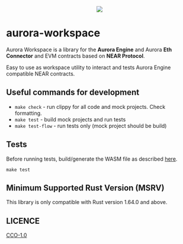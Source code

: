 <p>&nbsp;</p>
<p align="center">
<img src="https://raw.githubusercontent.com/aurora-is-near/aurora-workspace/main/res/aurora-workspace-logo.svg">
</p>

# aurora-workspace

Aurora Workspace is a library for the **Aurora Engine** and Aurora 
**Eth Connector** and EVM contracts based on **NEAR Protocol**.

Easy to use as workspace utility to interact and tests
Aurora Engine compatible NEAR contracts.

## Useful commands for development

- `make check` - run clippy for all code and mock 
  projects. Check formatting.
- `make test` - build mock projects and run tests
- `make test-flow` - run tests only (mock project should be build)

## Tests

Before running tests, build/generate the WASM file as described [here](res/mock_engine/README.md).

```
make test
```

## Minimum Supported Rust Version (MSRV)

This library is only compatible with Rust version 1.64.0 and above.

## LICENCE
[CCO-1.0](LICENSE)
